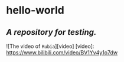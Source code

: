 # __hello-world__
## _A repository for testing._

![The video of `Rubia`][video]
[video]: https://www.bilibili.com/video/BV1Yv4y1o7dw

